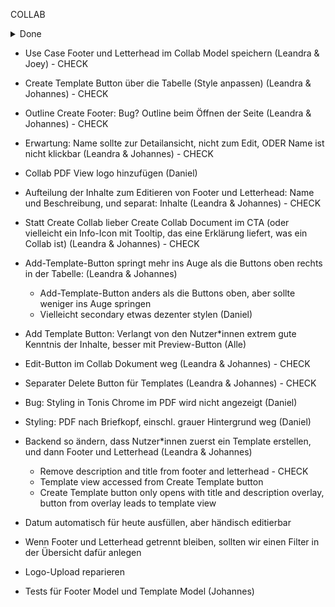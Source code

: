 COLLAB

<details>
    <summary>Done</summary>

-   Backend Model Letterhead (Daniel) - CHECK
-   Backend Model Footer (Joey) - CHECK
-   Backend UseCases Letterhead (Daniel) - CHECK
-   Backend UseCases Footer (Joey) - CHECK
-   Backend Query Templates (Daniel) - CHECK
-   Backend Query Letterhead (Daniel) - CHECK
-   Backend Query Footer (Joey) - CHECK
-   Frontend Templates View (Leandra) - CHECK
-   Frontend Create Letterhead (Leandra) - CHECK
-   Frontend Create Footer (Leandra) - CHECK
-   Frontend Footer View (Joey) - CHECK
-   Frontend Letterhead View (Joey & Leandra) - CHECK
-   Frontend Letterhead Delete (Leandra) - CHECK
-   Frontend Footer Delete (Leandra) - CHECK
-   Frontend LorgaUI Config (Daniel) - CHECK
-   Print Collab Button -> PDF Ansicht im Browser - CHECK
-   In den Dokumentent Print Button mit Auswahl von Footer - CHECK
-   Add Template Button -> Letterhead & Footer 2 Select Inputs - CHECK
-   Query Endpoint für Letterhead & Footer - CHECK
-   Frontend Edit Footer in der View (Joey & Leandra) - CHECK
-   Frontend Edit Letterhead in der View (Joey & Leandra) - CHECK
-   Collab Letterhead PDF View einbinden (Daniel) - CHECK
-   Collab Footer in PDF View einbinden (Daniel) - CHECK
</details>

-   Use Case Footer und Letterhead im Collab Model speichern (Leandra & Joey) - CHECK
-   Create Template Button über die Tabelle (Style anpassen) (Leandra & Johannes) - CHECK
-   Outline Create Footer: Bug? Outline beim Öffnen der Seite (Leandra & Johannes) - CHECK
-   Erwartung: Name sollte zur Detailansicht, nicht zum Edit, ODER Name ist nicht klickbar (Leandra & Johannes) - CHECK
-   Collab PDF View logo hinzufügen (Daniel)
-   Aufteilung der Inhalte zum Editieren von Footer und Letterhead: Name und Beschreibung, und separat: Inhalte (Leandra & Johannes) - CHECK
-   Statt Create Collab lieber Create Collab Document im CTA (oder vielleicht ein Info-Icon mit Tooltip, das eine Erklärung liefert, was ein Collab ist) (Leandra & Johannes) - CHECK
-   Add-Template-Button springt mehr ins Auge als die Buttons oben rechts in der Tabelle: (Leandra & Johannes)
    -   Add-Template-Button anders als die Buttons oben, aber sollte weniger ins Auge springen
    -   Vielleicht secondary etwas dezenter stylen (Daniel)
-   Add Template Button: Verlangt von den Nutzer\*innen extrem gute Kenntnis der Inhalte, besser mit Preview-Button (Alle)
-   Edit-Button im Collab Dokument weg (Leandra & Johannes) - CHECK
-   Separater Delete Button für Templates (Leandra & Johannes) - CHECK
-   Bug: Styling in Tonis Chrome im PDF wird nicht angezeigt (Daniel)
-   Styling: PDF nach Briefkopf, einschl. grauer Hintergrund weg (Daniel)
-   Backend so ändern, dass Nutzer\*innen zuerst ein Template erstellen, und dann Footer und Letterhead (Leandra & Johannes)

    -   Remove description and title from footer and letterhead - CHECK
    -   Template view accessed from Create Template button
    -   Create Template button only opens with title and description overlay, button from overlay leads to template view

-   Datum automatisch für heute ausfüllen, aber händisch editierbar
-   Wenn Footer und Letterhead getrennt bleiben, sollten wir einen Filter in der Übersicht dafür anlegen
-   Logo-Upload reparieren
-   Tests für Footer Model und Template Model (Johannes)
